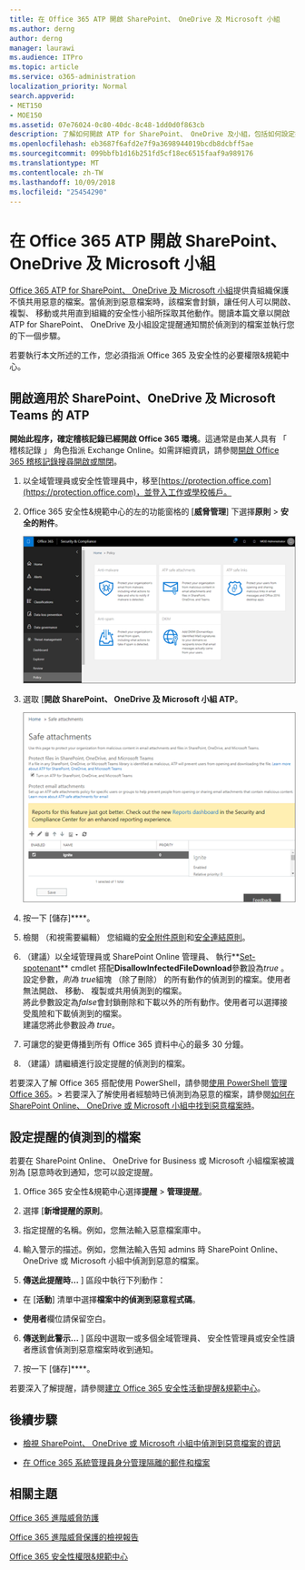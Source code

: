```yaml
---
title: 在 Office 365 ATP 開啟 SharePoint、 OneDrive 及 Microsoft 小組
ms.author: derng
author: derng
manager: laurawi
ms.audience: ITPro
ms.topic: article
ms.service: o365-administration
localization_priority: Normal
search.appverid:
- MET150
- MOE150
ms.assetid: 07e76024-0c80-40dc-8c48-1dd0d0f863cb
description: 了解如何開啟 ATP for SharePoint、 OneDrive 及小組，包括如何設定提醒的偵測到的檔案。
ms.openlocfilehash: eb3687f6afd2e7f9a3698944019bcdb8dcbff5ae
ms.sourcegitcommit: 099bbfb1d16b251fd5cf18ec6515faaf9a989176
ms.translationtype: MT
ms.contentlocale: zh-TW
ms.lasthandoff: 10/09/2018
ms.locfileid: "25454290"
---
```

# <a name="turn-on-office-365-atp-for-sharepoint-onedrive-and-microsoft-teams"></a>在 Office 365 ATP 開啟 SharePoint、 OneDrive 及 Microsoft 小組

[Office 365 ATP for SharePoint、 OneDrive 及 Microsoft 小組](atp-for-spo-odb-and-teams.md)提供貴組織保護不慎共用惡意的檔案。當偵測到惡意檔案時，該檔案會封鎖，讓任何人可以開啟、 複製、 移動或共用直到組織的安全性小組所採取其他動作。閱讀本篇文章以開啟 ATP for SharePoint、 OneDrive 及小組設定提醒通知關於偵測到的檔案並執行您的下一個步驟。 
  
若要執行本文所述的工作，您必須指派 Office 365 及安全性的必要權限&amp;規範中心。
  
## <a name="turn-on-atp-for-sharepoint-onedrive-and-microsoft-teams"></a>開啟適用於 SharePoint、OneDrive 及 Microsoft Teams 的 ATP

 **開始此程序，確定稽核記錄已經開啟 Office 365 環境**。這通常是由某人具有 「 稽核記錄 」 角色指派 Exchange Online。如需詳細資訊，請參閱[開啟 Office 365 稽核記錄搜尋開啟或關閉](turn-audit-log-search-on-or-off.md)。
  
1. 以全域管理員或安全性管理員中，移至[https://protection.office.com](https://protection.office.com)，並登入工作或學校帳戶。
    
2. Office 365 安全性&amp;規範中心的左的功能窗格的 [**威脅管理**] 下選擇**原則** \> **安全的附件**。
    
    ![安全性&amp;規範中心選擇 Threat management\>原則](media/08849c91-f043-4cd1-a55e-d440c86442f2.png)
  
3. 選取 [**開啟 SharePoint、 OneDrive 及 Microsoft 小組 ATP**。
    
    ![開啟進階的威脅 Protection for SharePoint Online、 OneDrive for Business 和 Microsoft 小組](media/48cfaace-59cc-4e60-bf86-05ff6b99bdbf.png)
  
4. 按一下 [儲存]****。
    
5. 檢閱 （和視需要編輯） 您組織的[安全附件原則](set-up-atp-safe-attachments-policies.md)和[安全連結原則](set-up-atp-safe-links-policies.md)。
    
6. （建議）以全域管理員或 SharePoint Online 管理員、 執行**[Set-spotenant](https://docs.microsoft.com/powershell/module/sharepoint-online/Set-SPOTenant?view=sharepoint-ps)** cmdlet 搭配**DisallowInfectedFileDownload**參數設為*true* 。 <br/>設定參數，*則為 true*組塊 （除了刪除） 的所有動作的偵測到的檔案。使用者無法開啟、 移動、 複製或共用偵測到的檔案。<br/>將此參數設定為*false*會封鎖刪除和下載以外的所有動作。使用者可以選擇接受風險和下載偵測到的檔案。<br/>建議您將此參數設*為 true*。 
   
7. 可讓您的變更傳播到所有 Office 365 資料中心的最多 30 分鐘。
    
8. （建議）請繼續進行設定提醒的偵測到的檔案。
    
若要深入了解 Office 365 搭配使用 PowerShell，請參閱[使用 PowerShell 管理 Office 365](https://docs.microsoft.com/office365/enterprise/powershell/manage-office-365-with-office-365-powershell)。> 若要深入了解使用者經驗時已偵測到為惡意的檔案，請參閱[如何在 SharePoint Online、 OneDrive 或 Microsoft 小組中找到惡意檔案時](https://support.office.com/article/01e902ad-a903-4e0f-b093-1e1ac0c37ad2)。 
  
## <a name="set-up-alerts-for-detected-files"></a>設定提醒的偵測到的檔案

若要在 SharePoint Online、 OneDrive for Business 或 Microsoft 小組檔案被識別為 [惡意時收到通知，您可以設定提醒。
  
1. Office 365 安全性&amp;規範中心選擇**提醒** \> **管理提醒**。
    
2. 選擇 [**新增提醒的原則**。
    
3. 指定提醒的名稱。例如，您無法輸入惡意檔案庫中。
    
4. 輸入警示的描述。例如，您無法輸入告知 admins 時 SharePoint Online、 OneDrive 或 Microsoft 小組中偵測到惡意的檔案。
    
5. **傳送此提醒時...** ] 區段中執行下列動作： 
    
  - 在 [**活動**] 清單中選擇**檔案中的偵測到惡意程式碼**。
    
  - **使用者**欄位請保留空白。 
    
6. **傳送到此警示...** ] 區段中選取一或多個全域管理員、 安全性管理員或安全性讀者應該會偵測到惡意檔案時收到通知。 
    
7. 按一下 [儲存]****。
    
若要深入了解提醒，請參閱[建立 Office 365 安全性活動提醒&amp;規範中心](create-activity-alerts.md)。 
  
## <a name="next-steps"></a>後續步驟

- [檢視 SharePoint、 OneDrive 或 Microsoft 小組中偵測到惡意檔案的資訊](malicious-files-detected-in-spo-odb-or-teams.md)
    
- [在 Office 365 系統管理員身分管理隔離的郵件和檔案](manage-quarantined-messages-and-files.md)
    
## <a name="related-topics"></a>相關主題

[Office 365 進階威脅防護](office-365-atp.md)
  
[Office 365 進階威脅保護的檢視報告](view-reports-for-atp.md)
  
[Office 365 安全性權限&amp;規範中心](permissions-in-the-security-and-compliance-center.md)
  

